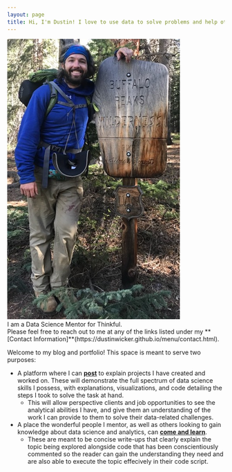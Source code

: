 ```yaml
---
layout: page
title: Hi, I'm Dustin! I love to use data to solve problems and help others better understand the world around them.
---
```


<div style="display:inline-block;vertical-align:top;">
    <img src="/assets/img/dustin_wicker.jpg" alt="Image of Dustin Wicker"/>
</div>
<div style="display:inline-block;">
    <div>I am a Data Science Mentor for Thinkful.</div>
    <div>Please feel free to reach out to me at any of the links listed under my **[Contact Information]**(https://dustinwicker.github.io/menu/contact.html).</div>
</div>

Welcome to my blog and portfolio! This space is meant to serve two purposes:  
* A platform where I can **[post](https://dustinwicker.github.io/menu/posts.html)** to explain projects I have created and worked on. These will demonstrate the full spectrum of data science skills I possess, with explanations, visualizations, and code detailing the steps I took to solve the task at hand.
   * This will allow perspective clients and job opportunities to see the analytical abilities I have, and give them an understanding of the work I can provide to them to solve their data-related challenges.
* A place the wonderful people I mentor, as well as others looking to gain knowledge about data science and analytics, can **[come and learn](https://dustinwicker.github.io/menu/teaching_resources.html)**.
   * These are meant to be concise write-ups that clearly explain the topic being explored alongside code that has been conscientiously commented so the reader can gain the understanding they need and are also able to execute the topic effecively in their code script.
